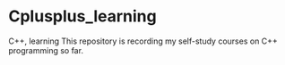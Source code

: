 # Cplusplus_learning
C++, learning
This repository is recording  my self-study courses on C++ programming so far. 
